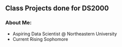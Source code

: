 ## Class Projects done for DS2000 

### About Me:
- Aspiring Data Scientist @ Northeastern University
- Current Rising Sophomore


